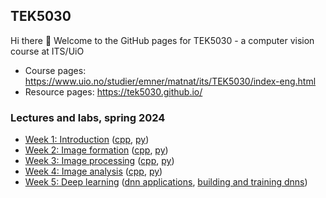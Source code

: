 ## TEK5030
Hi there 👋 Welcome to the GitHub pages for TEK5030 - a computer vision course at ITS/UiO

- Course pages: https://www.uio.no/studier/emner/matnat/its/TEK5030/index-eng.html
- Resource pages: https://tek5030.github.io/

### Lectures and labs, spring 2024

- [Week 1: Introduction][introduction] ([cpp][intro-lab], [py][intro-lab])
- [Week 2: Image formation][image-formation] ([cpp][formation-lab], [py][formation-lab])
- [Week 3: Image processing][image-processing] ([cpp][processing-cpp], [py][processing-py])
- [Week 4: Image analysis][image-analysis] ([cpp][analysis-cpp], [py][analysis-py])
- [Week 5: Deep learning][deep-learning] ([dnn applications][deep-learning-applications], [building and training dnns][deep-learning-with-torch])

<!--
- [Week 6: Feature detection][feature-detection]([cpp][features-cpp], [py][features-py])
- [Week 7: Feature matching][feature-matching]([cpp][matching-cpp], [py][matching-py])
- [Week 8: 3D pose and Lie theory in practice][pose-in-practice]([cpp][pose-cpp], [py][pose-py])
- [Week 9: Single-view geometry][single-view-geometry]([cpp][single-view-cpp], [py][single-view-py])
- [Week 10: Stereo imaging][stereo-imaging]([cpp][stereo-cpp], [py][stereo-py])
- [Week 11: Two-view geometry][two-view]([cpp][two-view-cpp], [py][two-view-py])
- [Week 12: Multiple-view geometry][multi-view]([exercises][multiview-excericises])
-->

[introduction]: https://www.uio.no/studier/emner/matnat/its/TEK5030/v24/lectures/01-introduction/index.html
[image-formation]: https://www.uio.no/studier/emner/matnat/its/TEK5030/v24/lectures/02-image-formation/index.html
[image-processing]: https://www.uio.no/studier/emner/matnat/its/TEK5030/v24/lectures/03-image-processing/index.html
[image-analysis]: https://www.uio.no/studier/emner/matnat/its/TEK5030/v24/lectures/04-image-analysis/index.html
[deep-learning]: https://www.uio.no/studier/emner/matnat/its/TEK5030/v24/lectures/05-deep-learning/index.html
[feature-detection]: https://www.uio.no/studier/emner/matnat/its/TEK5030/v24/lectures/06-feature-detection/index.html
[feature-matching]: https://www.uio.no/studier/emner/matnat/its/TEK5030/v24/lectures/07-feature-matching/index.html
[pose-in-practice]: https://www.uio.no/studier/emner/matnat/its/TEK5030/v24/lectures/08-3d-pose-and-lie-theory-in-practice/index.html
[single-view-geometry]: https://www.uio.no/studier/emner/matnat/its/TEK5030/v24/lectures/09-single-view-geometry/
[stereo-imaging]: https://www.uio.no/studier/emner/matnat/its/TEK5030/v24/lectures/10-stereo-imaging/
[two-view]: https://www.uio.no/studier/emner/matnat/its/TEK5030/v24/lectures/11-two-view-geometry/
[multi-view]: https://www.uio.no/studier/emner/matnat/its/TEK5030/v24/lectures/12-multiple-view-geometry/index.html

[intro-lab]: https://github.com/tek5030/lab-intro
[formation-lab]: https://github.com/tek5030/lab-transformations
[processing-cpp]: https://github.com/tek5030/lab-image-blending
[processing-py]: https://github.com/tek5030/lab-image-blending-py
[analysis-cpp]: https://github.com/tek5030/lab-segmentation
[analysis-py]: https://github.com/tek5030/lab-segmentation-py
[deep-learning-applications]: https://github.com/tek5030/lab-dnn
[deep-learning-with-torch]: https://github.com/sigmunjr/TEK5030_deep_learning_torch
[features-cpp]: https://github.com/tek5030/lab-corners
[features-py]: https://github.com/tek5030/lab-corners-py
[matching-cpp]: https://github.com/tek5030/lab-mosaic
[matching-py]: https://github.com/tek5030/lab-mosaic-py
[pose-cpp]: https://github.com/tek5030/lab-camera-pose
[pose-py]: https://github.com/tek5030/lab-camera-pose-py
[single-view-cpp]: https://github.com/tek5030/lab-pose-estimation
[single-view-py]: https://github.com/tek5030/lab-pose-estimation-py
[stereo-cpp]: https://github.com/tek5030/lab-stereo
[stereo-py]: https://github.com/tek5030/lab-stereo-py
[two-view-cpp]: https://github.com/tek5030/lab-simple-vo
[two-view-py]: https://github.com/tek5030/lab-simple-vo-py
[multiview-excericises]: https://www.uio.no/studier/emner/matnat/its/TEK5030/v24/lectures/12-multiple-view-geometry/index.html


<!--
## Hi there 👋

**Here are some ideas to get you started:**

🙋‍♀️ A short introduction - what is your organization all about?
🌈 Contribution guidelines - how can the community get involved?
👩‍💻 Useful resources - where can the community find your docs? Is there anything else the community should know?
🍿 Fun facts - what does your team eat for breakfast?
🧙 Remember, you can do mighty things with the power of [Markdown](https://docs.github.com/github/writing-on-github/getting-started-with-writing-and-formatting-on-github/basic-writing-and-formatting-syntax)
-->
